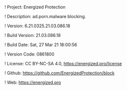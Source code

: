 ! Project: Energized Protection

! Description: ad.porn.malware blocking.

! Version: 6.21.0325.21.03.086.18

! Build Version: 21.03.086.18

! Build Date: Sat, 27 Mar 21 18:00:56

! Version Code: 0861800

! License: CC BY-NC-SA 4.0, https://energized.pro/license

! Github: https://github.com/EnergizedProtection/block

! Web: https://energized.pro
